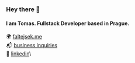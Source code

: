 

<!--
**faltysad/faltysad** is a ✨ _special_ ✨ repository because its `README.md` (this file) appears on your GitHub profile.
-->
### Hey there 👋
#### I am Tomas. Fullstack Developer based in Prague.

🌍 [faltejsek.me](https://faltejsek.me)\
📬 [business inquiries](mailto:faltejsek9@gmail.com)\
💼 [linkedin](https://www.linkedin.com/in/faltejsekt)\


